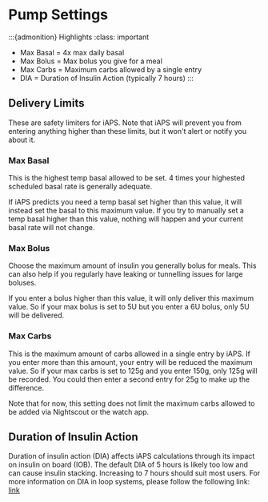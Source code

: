 # Pump Settings
:::{admonition} Highlights
:class: important
- Max Basal = 4x max daily basal
- Max Bolus = Max bolus you give for a meal
- Max Carbs = Maximum carbs allowed by a single entry
- DIA = Duration of Insulin Action (typically 7 hours)
:::
## Delivery Limits
These are safety limiters for iAPS. Note that iAPS will prevent you from entering anything higher than these limits, but it won't alert or notify you about it. 

### Max Basal
This is the highest temp basal allowed to be set. 4 times your highested scheduled basal rate is generally adequate. 

If iAPS predicts you need a temp basal set higher than this value, it will instead set the basal to this maximum value. If you try to manually set a temp basal higher than this value, nothing will happen and your current basal rate will not change. 

### Max Bolus
Choose the maximum amount of insulin you generally bolus for meals. This can also help if you regularly have leaking or tunnelling issues for large boluses. 

If you enter a bolus higher than this value, it will only deliver this maximum value. So if your max bolus is set to 5U but you enter a 6U bolus, only 5U will be delivered. 

### Max Carbs
This is the maximum amount of carbs allowed in a single entry by iAPS. If you enter more than this amount, your entry will be reduced the maximum value. So if your max carbs is set to 125g and you enter 150g, only 125g will be recorded. You could then enter a second entry for 25g to make up the difference.

Note that for now, this setting does not limit the maximum carbs allowed to be added via Nightscout or the watch app.

## Duration of Insulin Action
Duration of insulin action (DIA) affects iAPS calculations through its impact on insulin on board (IOB). The default DIA of 5 hours is likely too low and can cause insulin stacking. Increasing to 7 hours should suit most users. For more information on DIA in loop systems, please follow the following link: [link](https://www.diabettech.com/insulin/why-we-are-regularly-wrong-in-the-duration-of-insulin-action-dia-times-we-use-and-why-it-matters/)
